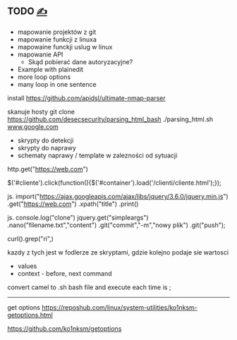 
## TODO [<span style='font-size:20px;'>&#x270D;</span>](https://github.com/apidsl/bash/edit/main/DOCS/TODO.md)

+ mapowanie projektów z git
+ mapowanie funkcji z linuxa
+ mapowaine funckji uslug w linux
+ mapowanie API
  + Skąd pobierać dane autoryzacyjne?
+ Example with plainedit
+  more loop options
+ many loop in one sentence

install
https://github.com/apidsl/ultimate-nmap-parser

skanuje hosty
git clone https://github.com/desecsecurity/parsing_html_bash
./parsing_html.sh www.google.com


+ skrypty do detekcji
+ skrypty do naprawy
+ schematy naprawy / template w zalezności od sytuacji



http.get("https://web.com")

$('#cliente').click(function(){$('#container').load('/clienti/cliente.html');});

js.
import("https://ajax.googleapis.com/ajax/libs/jquery/3.6.0/jquery.min.js")
.get("https://web.com")
.xpath("title")
.print()


js.
console.log("clone")
jquery.get("simpleargs")
.nano("filename.txt","content")
.git("commit","-m","nowy plik")
.git("push");


curl().grep("ri",)



kazdy z tych jest w fodlerze ze skryptami, gdzie kolejno podaje sie wartosci
+ values
+ context - before, next command



convert camel to .sh bash file
and execute
each time is ;



---

get options
https://reposhub.com/linux/system-utilities/ko1nksm-getoptions.html

https://github.com/ko1nksm/getoptions

